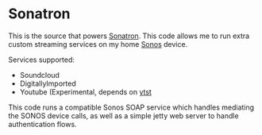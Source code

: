# Sonatron

This is the source that powers [Sonatron](http://sonatron.blakesmith.me). This code allows me to run extra custom streaming services on my home [Sonos](http://sonos.com) device.

Services supported:

- Soundcloud
- DigitallyImported
- Youtube (Experimental, depends on [ytst](http://github.com/blakesmith/ytst)

This code runs a compatible Sonos SOAP service which handles mediating the SONOS device calls, as well as a simple jetty web server to handle authentication flows.
